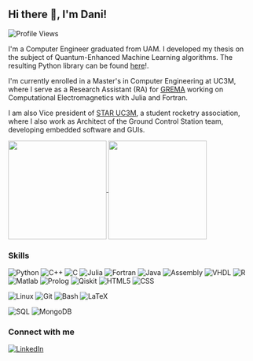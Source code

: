 ## Hi there 👋, I'm Dani!

<!--
**danmohedano/danmohedano** is a ✨ _special_ ✨ repository because its `README.md` (this file) appears on your GitHub profile.

Here are some ideas to get you started:

- 🔭 I’m currently working on ...
- 🌱 I’m currently learning ...
- 👯 I’m looking to collaborate on ...
- 🤔 I’m looking for help with ...
- 💬 Ask me about ...
- 📫 How to reach me: ...
- 😄 Pronouns: ...
- ⚡ Fun fact: ...
-->

![Profile Views](https://komarev.com/ghpvc/?username=danmohedano&style=flat&color=brightgreen&style=for-the-badge)

I'm a Computer Engineer graduated from UAM. I developed my thesis on the subject of Quantum-Enhanced Machine Learning algorithms. The resulting Python library can be found [here](https://github.com/danmohedano/scikit-qlearn)!.

I'm currently enrolled in a Master's in Computer Engineering at UC3M, where I serve as a Research Assistant (RA) for [GREMA](https://grema.webs.tsc.uc3m.es/research/computational-electromagnetics/) working on Computational Electromagnetics with Julia and Fortran. 

I am also Vice president of [STAR UC3M](https://www.staruc3m.com/), a student rocketry association, where I also work as Architect of the Ground Control Station team, developing embedded software and GUIs.

<a href="https://github.com/anuraghazra/github-readme-stats">
  <img height=200 align="center" src="https://github-readme-stats.vercel.app/api?username=danmohedano&count_private=true&theme=buefy&show_icons=true" />
</a>
<a href="https://github.com/anuraghazra/convoychat">
  <img height=200 align="center" src="https://github-readme-stats.vercel.app/api/top-langs/?username=danmohedano&layout=compact&hide=jupyter%20notebook,html,css&langs_count=8&card_width=320" />
</a>

<!--[![Dani's GitHub stats](https://github-readme-stats.vercel.app/api?username=danmohedano&count_private=true&theme=buefy&show_icons=true)](https://github.com/anuraghazra/github-readme-stats)-->


### Skills

![Python](https://img.shields.io/badge/Python-3776AB?logo=python&logoColor=white&style=falt-square)
![C++](https://img.shields.io/badge/C++-00599C?logo=cplusplus&logoColor=white&style=falt-square)
![C](https://img.shields.io/badge/C-A8B9CC?logo=c&logoColor=white&style=falt-square)
![Julia](https://img.shields.io/badge/-Julia-9558B2?style=for-the-badge&logo=julia&logoColor=white&style=falt-square)
![Fortran](https://img.shields.io/badge/Fortran-%23734F96.svg?style=for-the-badge&logo=fortran&logoColor=white&style=falt-square)
![Java](https://img.shields.io/badge/java-%23ED8B00.svg?style=for-the-badge&logo=openjdk&logoColor=white&style=falt-square)
![Assembly](https://img.shields.io/badge/Assembly-02456C?logo=pastebin&logoColor=white&style=falt-square)
![VHDL](https://img.shields.io/badge/VHDL-808080?logo=&style=falt-square)
![R](https://img.shields.io/badge/R-276DC3?logo=r&logoColor=white&style=falt-square)
![Matlab](https://img.shields.io/badge/Matlab-808080?&style=falt-square)
![Prolog](https://img.shields.io/badge/Prolog-808080?&style=falt-square)
![Qiskit](https://img.shields.io/badge/Qiskit-6929C4?logo=qiskit&logoColor=white&style=falt-square)
![HTML5](https://img.shields.io/badge/HTML5-E34F26?logo=html5&logoColor=white&style=falt-square)
![CSS](https://img.shields.io/badge/CSS-1572B6?logo=css&logoColor=white&style=falt-square)

![Linux](https://img.shields.io/badge/Linux-FCC624?style=for-the-badge&logo=linux&logoColor=black&style=falt-square)
![Git](https://img.shields.io/badge/Git-F05032?logo=git&logoColor=white&style=falt-square)
![Bash](https://img.shields.io/badge/bash-4EAA25?logo=gnubash&logoColor=white&style=falt-square)
![LaTeX](https://img.shields.io/badge/LaTeX-008080?logo=latex&logoColor=white&style=falt-square)

![SQL](https://img.shields.io/badge/PostgreSQL-4169E1?logo=postgresql&logoColor=white&style=falt-square)
![MongoDB](https://img.shields.io/badge/MongoDB-%234ea94b.svg?style=for-the-badge&logo=mongodb&logoColor=white&style=falt-square)

<!--[![Top Langs](https://github-readme-stats.vercel.app/api/top-langs/?username=danmohedano&layout=compact&hide=jupyter%20notebook,html,css)](https://github.com/anuraghazra/github-readme-stats)-->


### Connect with me 

[![LinkedIn](https://img.shields.io/badge/LinkedIn-0A66C2?logo=linkedin&logoColor=white&style=falt-square)](https://www.linkedin.com/in/dmohedanorodriguez/)
